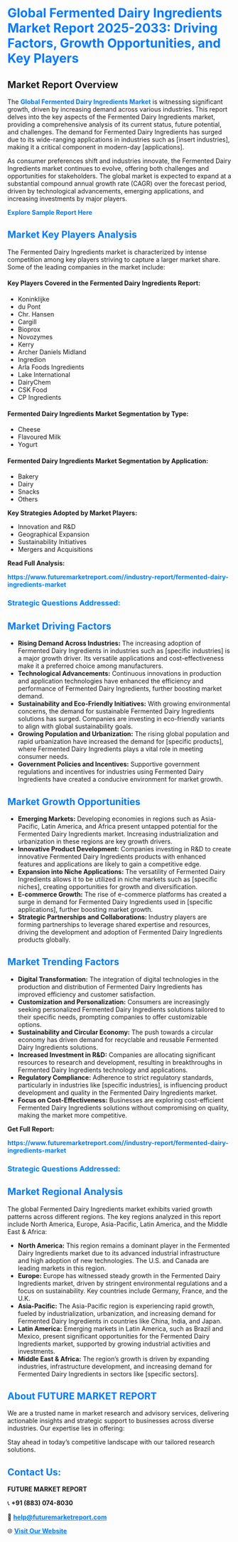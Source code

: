 <h1 style="color: #007BFF;">Global Fermented Dairy Ingredients Market Report 2025-2033: Driving Factors, Growth Opportunities, and Key Players</h1>

<section id="overview">
<h2>Market Report Overview</h2>
<p>The <a href="https://www.futuremarketreport.com//industry-report/fermented-dairy-ingredients-market" style="color: #007BFF; text-decoration: none;"><strong>Global Fermented Dairy Ingredients Market</strong></a> is witnessing significant growth, driven by increasing demand across various industries. This report delves into the key aspects of the Fermented Dairy Ingredients market, providing a comprehensive analysis of its current status, future potential, and challenges. The demand for Fermented Dairy Ingredients has surged due to its wide-ranging applications in industries such as [insert industries], making it a critical component in modern-day [applications].</p>
<p>As consumer preferences shift and industries innovate, the Fermented Dairy Ingredients market continues to evolve, offering both challenges and opportunities for stakeholders. The global market is expected to expand at a substantial compound annual growth rate (CAGR) over the forecast period, driven by technological advancements, emerging applications, and increasing investments by major players.</p>
</section>

<section id="overview">
<p><a href="https://www.futuremarketreport.com//request-sample/reportId=54362" style="color: #007BFF; text-decoration: none;"><strong>Explore Sample Report Here</strong></a></p>
</section>

<section id="key-players">
<h2 style="color: #007BFF;">Market Key Players Analysis</h2>
<p>The Fermented Dairy Ingredients market is characterized by intense competition among key players striving to capture a larger market share. Some of the leading companies in the market include:</p>
<h4>Key Players Covered in the Fermented Dairy Ingredients Report:</h4>
<ul><li>Koninklijke</li><li>du Pont</li><li>Chr. Hansen</li><li>Cargill</li><li>Bioprox</li><li>Novozymes</li><li>Kerry</li><li>Archer Daniels Midland</li><li>Ingredion</li><li>Arla Foods Ingredients</li><li>Lake International</li><li>DairyChem</li><li>CSK Food</li><li>CP Ingredients</li></ul>
<h4>Fermented Dairy Ingredients Market Segmentation by Type:</h4>
<ul><li>Cheese</li><li>Flavoured Milk</li><li>Yogurt</li></ul>

<h4>Fermented Dairy Ingredients Market Segmentation by Application:</h4>
<ul><li>Bakery</li><li>Dairy</li><li>Snacks</li><li>Others</li></ul>
<p><strong>Key Strategies Adopted by Market Players:</strong></p>
<ul>
<li>Innovation and R&D</li>
<li>Geographical Expansion</li>
<li>Sustainability Initiatives</li>
<li>Mergers and Acquisitions</li>
</ul>
</section>

<section>
<p><strong>Read Full Analysis: </strong></p><a href="https://www.futuremarketreport.com//industry-report/fermented-dairy-ingredients-market" style="color: #007BFF; text-decoration: none;"><strong>https://www.futuremarketreport.com//industry-report/fermented-dairy-ingredients-market</strong></a>
<h3 style="color: #007BFF;">Strategic Questions Addressed:</h3>
</section>

<section id="driving-factors">
<h2 style="color: #007BFF;">Market Driving Factors</h2>
<ul>
<li><strong>Rising Demand Across Industries:</strong> The increasing adoption of Fermented Dairy Ingredients in industries such as [specific industries] is a major growth driver. Its versatile applications and cost-effectiveness make it a preferred choice among manufacturers.</li>
<li><strong>Technological Advancements:</strong> Continuous innovations in production and application technologies have enhanced the efficiency and performance of Fermented Dairy Ingredients, further boosting market demand.</li>
<li><strong>Sustainability and Eco-Friendly Initiatives:</strong> With growing environmental concerns, the demand for sustainable Fermented Dairy Ingredients solutions has surged. Companies are investing in eco-friendly variants to align with global sustainability goals.</li>
<li><strong>Growing Population and Urbanization:</strong> The rising global population and rapid urbanization have increased the demand for [specific products], where Fermented Dairy Ingredients plays a vital role in meeting consumer needs.</li>
<li><strong>Government Policies and Incentives:</strong> Supportive government regulations and incentives for industries using Fermented Dairy Ingredients have created a conducive environment for market growth.</li>
</ul>
</section>

<section id="growth-opportunities">
<h2 style="color: #007BFF;">Market Growth Opportunities</h2>
<ul>
<li><strong>Emerging Markets:</strong> Developing economies in regions such as Asia-Pacific, Latin America, and Africa present untapped potential for the Fermented Dairy Ingredients market. Increasing industrialization and urbanization in these regions are key growth drivers.</li>
<li><strong>Innovative Product Development:</strong> Companies investing in R&D to create innovative Fermented Dairy Ingredients products with enhanced features and applications are likely to gain a competitive edge.</li>
<li><strong>Expansion into Niche Applications:</strong> The versatility of Fermented Dairy Ingredients allows it to be utilized in niche markets such as [specific niches], creating opportunities for growth and diversification.</li>
<li><strong>E-commerce Growth:</strong> The rise of e-commerce platforms has created a surge in demand for Fermented Dairy Ingredients used in [specific applications], further boosting market growth.</li>
<li><strong>Strategic Partnerships and Collaborations:</strong> Industry players are forming partnerships to leverage shared expertise and resources, driving the development and adoption of Fermented Dairy Ingredients products globally.</li>
</ul>
</section>

<section id="trending-factors">
<h2 style="color: #007BFF;">Market Trending Factors</h2>
<ul>
<li><strong>Digital Transformation:</strong> The integration of digital technologies in the production and distribution of Fermented Dairy Ingredients has improved efficiency and customer satisfaction.</li>
<li><strong>Customization and Personalization:</strong> Consumers are increasingly seeking personalized Fermented Dairy Ingredients solutions tailored to their specific needs, prompting companies to offer customizable options.</li>
<li><strong>Sustainability and Circular Economy:</strong> The push towards a circular economy has driven demand for recyclable and reusable Fermented Dairy Ingredients solutions.</li>
<li><strong>Increased Investment in R&D:</strong> Companies are allocating significant resources to research and development, resulting in breakthroughs in Fermented Dairy Ingredients technology and applications.</li>
<li><strong>Regulatory Compliance:</strong> Adherence to strict regulatory standards, particularly in industries like [specific industries], is influencing product development and quality in the Fermented Dairy Ingredients market.</li>
<li><strong>Focus on Cost-Effectiveness:</strong> Businesses are exploring cost-efficient Fermented Dairy Ingredients solutions without compromising on quality, making the market more competitive.</li>
</ul>
</section>

<section>
<p><strong>Get Full Report: </strong></p><a href="https://www.futuremarketreport.com//industry-report/fermented-dairy-ingredients-market" style="color: #007BFF; text-decoration: none;"><strong>https://www.futuremarketreport.com//industry-report/fermented-dairy-ingredients-market</strong></a>
<h3 style="color: #007BFF;">Strategic Questions Addressed:</h3>
</section>


<section id="regional-analysis">
<h2 style="color: #007BFF;">Market Regional Analysis</h2>
<p>The global Fermented Dairy Ingredients market exhibits varied growth patterns across different regions. The key regions analyzed in this report include North America, Europe, Asia-Pacific, Latin America, and the Middle East & Africa:</p>
<ul>
<li><strong>North America:</strong> This region remains a dominant player in the Fermented Dairy Ingredients market due to its advanced industrial infrastructure and high adoption of new technologies. The U.S. and Canada are leading markets in this region.</li>
<li><strong>Europe:</strong> Europe has witnessed steady growth in the Fermented Dairy Ingredients market, driven by stringent environmental regulations and a focus on sustainability. Key countries include Germany, France, and the U.K.</li>
<li><strong>Asia-Pacific:</strong> The Asia-Pacific region is experiencing rapid growth, fueled by industrialization, urbanization, and increasing demand for Fermented Dairy Ingredients in countries like China, India, and Japan.</li>
<li><strong>Latin America:</strong> Emerging markets in Latin America, such as Brazil and Mexico, present significant opportunities for the Fermented Dairy Ingredients market, supported by growing industrial activities and investments.</li>
<li><strong>Middle East & Africa:</strong> The region’s growth is driven by expanding industries, infrastructure development, and increasing demand for Fermented Dairy Ingredients in sectors like [specific sectors].</li>
</ul>
</section>

<footer>
<h2 style="color: #007BFF;">About FUTURE MARKET REPORT</h2>
<p>We are a trusted name in market research and advisory services, delivering actionable insights and strategic support to businesses across diverse industries. Our expertise lies in offering:</p>

<p>Stay ahead in today’s competitive landscape with our tailored research solutions.</p>

<h2 style="color: #007BFF;">Contact Us:</h2>
<p><strong>FUTURE MARKET REPORT</strong></p>
<p>📞 <strong>+91 (883) 074-8030</strong></p>
<p>📧 <strong><a href="mailto:help@futuremarketreport.com" style="color: #007BFF;">help@futuremarketreport.com</a></strong></p>
<p>🌐 <strong><a href="https://www.futuremarketreport.com/" style="color: #007BFF;">Visit Our Website</a></strong></p>
</footer>